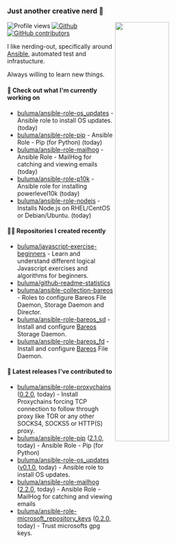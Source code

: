 ### Just another creative nerd 👋


![Profile views](https://gpvc.arturio.dev/buluma) <a href="https://gitstats.me/buluma">
  <img align="right" src="https://github-readme-stats.vercel.app/api?username=buluma&theme=gotham&show_icons=true" width="50%"/>
</a>
[![Github](https://img.shields.io/badge/-buluma-black?style=flat&labelColor=black&logo=github&logoColor=white&include_all_commits=true&count_private=true)](https://gitstats.me/buluma)
[![GitHub contributors](https://img.shields.io/github/contributors/buluma/badges.svg)](https://GitHub.com/buluma/badges/graphs/contributors/)

I like nerding-out, specifically around [Ansible](https://github.com/ansible/ansible), automated test and infrastucture.

Always willing to learn new things.

#### 👷 Check out what I'm currently working on

- [buluma/ansible-role-os_updates](https://github.com/buluma/ansible-role-os_updates) - Ansible role to install OS updates. (today)
- [buluma/ansible-role-pip](https://github.com/buluma/ansible-role-pip) - Ansible Role - Pip (for Python) (today)
- [buluma/ansible-role-mailhog](https://github.com/buluma/ansible-role-mailhog) - Ansible Role - MailHog for catching and viewing emails (today)
- [buluma/ansible-role-p10k](https://github.com/buluma/ansible-role-p10k) - Ansible role for installing powerlevel10k (today)
- [buluma/ansible-role-nodejs](https://github.com/buluma/ansible-role-nodejs) - Installs Node.js on RHEL/CentOS or Debian/Ubuntu. (today)

#### 👨‍💻 Repositories I created recently

- [buluma/javascript-exercise-beginners](https://github.com/buluma/javascript-exercise-beginners) - Learn and understand different logical Javascript exercises and algorithms for beginners.
- [buluma/github-readme-statistics](https://github.com/buluma/github-readme-statistics)
- [buluma/ansible-collection-bareos](https://github.com/buluma/ansible-collection-bareos) - Roles to configure Bareos File Daemon, Storage Daemon and Director.
- [buluma/ansible-role-bareos_sd](https://github.com/buluma/ansible-role-bareos_sd) - Install and configure [Bareos](https://www.bareos.com/) Storage Daemon.
- [buluma/ansible-role-bareos_fd](https://github.com/buluma/ansible-role-bareos_fd) - Install and configure [Bareos](https://www.bareos.com/) File Daemon.

#### 🚀 Latest releases I've contributed to

- [buluma/ansible-role-proxychains](https://github.com/buluma/ansible-role-proxychains) ([0.2.0](https://github.com/buluma/ansible-role-proxychains/releases/tag/0.2.0), today) - Install Proxychains forcing TCP connection to follow through proxy like TOR or any other SOCKS4, SOCKS5 or HTTP(S) proxy.
- [buluma/ansible-role-pip](https://github.com/buluma/ansible-role-pip) ([2.1.0](https://github.com/buluma/ansible-role-pip/releases/tag/2.1.0), today) - Ansible Role - Pip (for Python)
- [buluma/ansible-role-os_updates](https://github.com/buluma/ansible-role-os_updates) ([v0.1.0](https://github.com/buluma/ansible-role-os_updates/releases/tag/v0.1.0), today) - Ansible role to install OS updates.
- [buluma/ansible-role-mailhog](https://github.com/buluma/ansible-role-mailhog) ([2.2.0](https://github.com/buluma/ansible-role-mailhog/releases/tag/2.2.0), today) - Ansible Role - MailHog for catching and viewing emails
- [buluma/ansible-role-microsoft_repository_keys](https://github.com/buluma/ansible-role-microsoft_repository_keys) ([0.2.0](https://github.com/buluma/ansible-role-microsoft_repository_keys/releases/tag/0.2.0), today) - Trust microsofts gpg keys.


